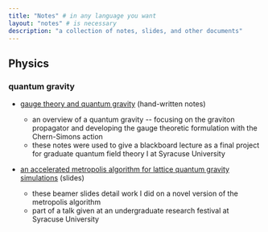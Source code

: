```yaml
---
title: "Notes" # in any language you want
layout: "notes" # is necessary
description: "a collection of notes, slides, and other documents"
---
```


## Physics

### quantum gravity

* [gauge theory and quantum gravity](/notes/QG.pdf) (hand-written notes)
  * an overview of a quantum gravity -- focusing on the graviton propagator and developing the gauge theoretic formulation with the Chern-Simons action
  * these notes were used to give a blackboard lecture as a final project for graduate quantum field theory I at Syracuse University

* [an accelerated metropolis algorithm for lattice quantum gravity simulations](/notes/quantum_gravity_pres.pdf) (slides)
  * these beamer slides detail work I did on a novel version of the metropolis algorithm   
  * part of a talk given at an undergraduate research festival at Syracuse University


